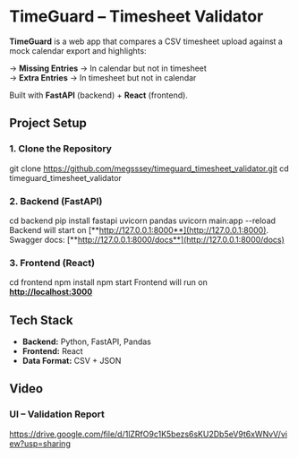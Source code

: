 # TimeGuard – Timesheet Validator

**TimeGuard** is a web app that compares a CSV timesheet upload against a mock calendar export and highlights:

 -> **Missing Entries** → In calendar but not in timesheet  
 -> **Extra Entries** → In timesheet but not in calendar  

Built with **FastAPI** (backend) + **React** (frontend).  

##  Project Setup

### 1. Clone the Repository
git clone https://github.com/megsssey/timeguard_timesheet_validator.git
cd timeguard_timesheet_validator

### 2. Backend (FastAPI)
cd backend
pip install fastapi uvicorn pandas
uvicorn main:app --reload
Backend will start on [**http://127.0.0.1:8000**](http://127.0.0.1:8000).  
Swagger docs: [**http://127.0.0.1:8000/docs**](http://127.0.0.1:8000/docs)

### 3. Frontend (React)
cd frontend
npm install
npm start
Frontend will run on [**http://localhost:3000**](http://localhost:3000)
##  Tech Stack

- **Backend:** Python, FastAPI, Pandas
- **Frontend:** React
- **Data Format:** CSV + JSON

##  Video

### UI – Validation Report
https://drive.google.com/file/d/1lZRfO9c1K5bezs6sKU2Db5eV9t6xWNvV/view?usp=sharing


